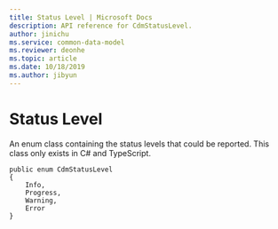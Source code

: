```yaml
---
title: Status Level | Microsoft Docs
description: API reference for CdmStatusLevel.
author: jinichu
ms.service: common-data-model
ms.reviewer: deonhe 
ms.topic: article
ms.date: 10/18/2019
ms.author: jibyun
---
```


# Status Level

An enum class containing the status levels that could be reported. This class only exists in C# and TypeScript.

```
public enum CdmStatusLevel
{
    Info,
    Progress,
    Warning,
    Error
}
```



